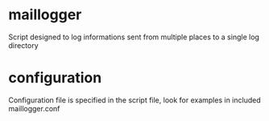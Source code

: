 # maillogger
Script designed to log informations sent from multiple places to a single log directory

# configuration

Configuration file is specified in the script file, look for examples in included maillogger.conf
